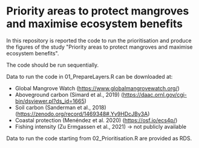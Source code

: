 # Priority areas to protect mangroves and maximise ecosystem benefits

In this repository is reported the code to run the prioritisation and produce the figures of the study "Priority areas to protect mangroves and maximise ecosystem benefits". 

The code should be run sequentially.

Data to run the code in 01_PrepareLayers.R can be downloaded at:
- Global Mangrove Watch (https://www.globalmangrovewatch.org/)
- Aboveground carbon (Simard et al., 2019) (https://daac.ornl.gov/cgi-bin/dsviewer.pl?ds_id=1665)
- Soil carbon (Sanderman et al., 2018) (https://zenodo.org/record/1469348#.Yv9HDcJBy3A)
- Coastal protection (Menéndez et al. 2020) (https://osf.io/ecs4p/)
- Fishing intensity (Zu Ermgassen et al., 2021) → not publicly available

Data to run the code starting from 02_Prioritisation.R are provided as RDS.
